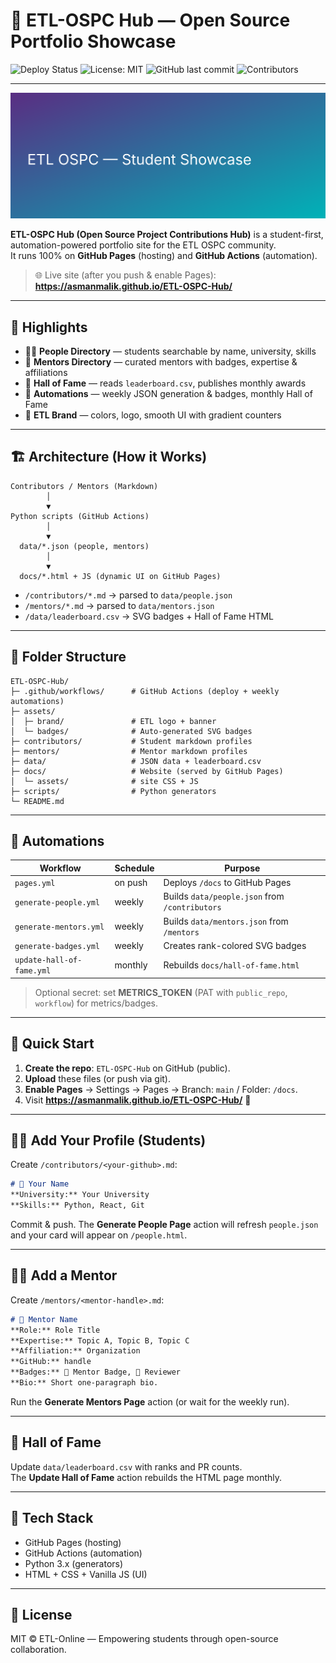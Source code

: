 # 🚀 ETL-OSPC Hub — Open Source Portfolio Showcase

![Deploy Status](https://github.com/asmanmalik/ETL-OSPC-Hub/actions/workflows/pages.yml/badge.svg)
![License: MIT](https://img.shields.io/badge/License-MIT-green.svg)
![GitHub last commit](https://img.shields.io/github/last-commit/asmanmalik/ETL-OSPC-Hub)
![Contributors](https://img.shields.io/github/contributors/asmanmalik/ETL-OSPC-Hub)

---

<p align="center">
  <img src="assets/brand/banner-hero.svg" width="720" alt="ETL OSPC — Student Showcase" />
</p>

**ETL-OSPC Hub (Open Source Project Contributions Hub)** is a student-first, automation-powered portfolio site for the ETL OSPC community.  
It runs 100% on **GitHub Pages** (hosting) and **GitHub Actions** (automation).

> 🌐 Live site (after you push & enable Pages):  
> **https://asmanmalik.github.io/ETL-OSPC-Hub/**

---

## 🌟 Highlights

- 🧑‍💻 **People Directory** — students searchable by name, university, skills  
- 🧠 **Mentors Directory** — curated mentors with badges, expertise & affiliations  
- 🏅 **Hall of Fame** — reads `leaderboard.csv`, publishes monthly awards  
- 🤖 **Automations** — weekly JSON generation & badges, monthly Hall of Fame  
- 🎨 **ETL Brand** — colors, logo, smooth UI with gradient counters

---

## 🏗️ Architecture (How it Works)

```
Contributors / Mentors (Markdown)
        │
        ▼
Python scripts (GitHub Actions)
        │
        ▼
  data/*.json (people, mentors)
        │
        ▼
  docs/*.html + JS (dynamic UI on GitHub Pages)
```

- `/contributors/*.md` → parsed to `data/people.json`
- `/mentors/*.md` → parsed to `data/mentors.json`
- `/data/leaderboard.csv` → SVG badges + Hall of Fame HTML

---

## 📂 Folder Structure

```
ETL-OSPC-Hub/
├─ .github/workflows/      # GitHub Actions (deploy + weekly automations)
├─ assets/
│  ├─ brand/               # ETL logo + banner
│  └─ badges/              # Auto-generated SVG badges
├─ contributors/           # Student markdown profiles
├─ mentors/                # Mentor markdown profiles
├─ data/                   # JSON data + leaderboard.csv
├─ docs/                   # Website (served by GitHub Pages)
│  └─ assets/              # site CSS + JS
├─ scripts/                # Python generators
└─ README.md
```

---

## 🤖 Automations

| Workflow | Schedule | Purpose |
|---|---|---|
| `pages.yml` | on push | Deploys `/docs` to GitHub Pages |
| `generate-people.yml` | weekly | Builds `data/people.json` from `/contributors` |
| `generate-mentors.yml` | weekly | Builds `data/mentors.json` from `/mentors` |
| `generate-badges.yml` | weekly | Creates rank-colored SVG badges |
| `update-hall-of-fame.yml` | monthly | Rebuilds `docs/hall-of-fame.html` |

> Optional secret: set **METRICS_TOKEN** (PAT with `public_repo`, `workflow`) for metrics/badges.

---

## 🚀 Quick Start

1) **Create the repo**: `ETL-OSPC-Hub` on GitHub (public).  
2) **Upload** these files (or push via git).  
3) **Enable Pages** → Settings → Pages → Branch: `main` / Folder: `/docs`.  
4) Visit **https://asmanmalik.github.io/ETL-OSPC-Hub/** 🎉

---

## 🧑‍🎓 Add Your Profile (Students)

Create `/contributors/<your-github>.md`:

```md
# 🌟 Your Name
**University:** Your University  
**Skills:** Python, React, Git
```

Commit & push. The **Generate People Page** action will refresh `people.json` and your card will appear on `/people.html`.

---

## 🧑‍🏫 Add a Mentor

Create `/mentors/<mentor-handle>.md`:

```md
# 🌟 Mentor Name
**Role:** Role Title  
**Expertise:** Topic A, Topic B, Topic C  
**Affiliation:** Organization  
**GitHub:** handle
**Badges:** 🏅 Mentor Badge, 💬 Reviewer
**Bio:** Short one-paragraph bio.
```

Run the **Generate Mentors Page** action (or wait for the weekly run).

---

## 🏅 Hall of Fame

Update `data/leaderboard.csv` with ranks and PR counts.  
The **Update Hall of Fame** action rebuilds the HTML page monthly.

---

## 🧠 Tech Stack

- GitHub Pages (hosting)  
- GitHub Actions (automation)  
- Python 3.x (generators)  
- HTML + CSS + Vanilla JS (UI)  

---

## 🪪 License

MIT © ETL-Online — Empowering students through open-source collaboration.

